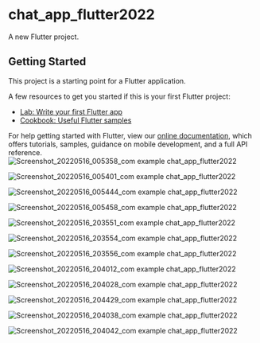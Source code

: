
# chat_app_flutter2022

A new Flutter project.

## Getting Started

This project is a starting point for a Flutter application.

A few resources to get you started if this is your first Flutter project:

- [Lab: Write your first Flutter app](https://flutter.dev/docs/get-started/codelab)
- [Cookbook: Useful Flutter samples](https://flutter.dev/docs/cookbook)

For help getting started with Flutter, view our
[online documentation](https://flutter.dev/docs), which offers tutorials,
samples, guidance on mobile development, and a full API reference.
![Screenshot_20220516_005358_com example chat_app_flutter2022](https://user-images.githubusercontent.com/61704449/168653070-8f78764d-3d42-408f-8aa8-e27861acc21a.jpg)

![Screenshot_20220516_005401_com example chat_app_flutter2022](https://user-images.githubusercontent.com/61704449/168654102-89f69bd2-abc2-4094-8efd-7fea81574601.jpg)

![Screenshot_20220516_005444_com example chat_app_flutter2022](https://user-images.githubusercontent.com/61704449/168654525-d74446ff-4e58-4ef5-9e4d-45958f7cf04b.jpg)

![Screenshot_20220516_005458_com example chat_app_flutter2022](https://user-images.githubusercontent.com/61704449/168654559-2b7a45ea-3bf8-4ad0-9270-5266f5754ef7.jpg)

![Screenshot_20220516_203551_com example chat_app_flutter2022](https://user-images.githubusercontent.com/61704449/168654584-cb95b0af-92cc-4de4-a463-09912adfda8b.jpg)

![Screenshot_20220516_203554_com example chat_app_flutter2022](https://user-images.githubusercontent.com/61704449/168654652-d67e4e6c-8a8b-402e-8913-dd6ad3b11c8e.jpg)

![Screenshot_20220516_203556_com example chat_app_flutter2022](https://user-images.githubusercontent.com/61704449/168654702-dc71f029-01b8-4d45-9a65-93cb36d34fe4.jpg)

![Screenshot_20220516_204012_com example chat_app_flutter2022](https://user-images.githubusercontent.com/61704449/168654894-cd5a080d-34a3-40e9-8caa-37641097a7df.jpg)

![Screenshot_20220516_204028_com example chat_app_flutter2022](https://user-images.githubusercontent.com/61704449/168654919-90ad1804-a388-43e1-82ad-5c7b6b1aec34.jpg)

![Screenshot_20220516_204429_com example chat_app_flutter2022](https://user-images.githubusercontent.com/61704449/168654963-39cac4a1-8be2-4a1a-bfdb-5bc0e26084e5.jpg)

![Screenshot_20220516_204038_com example chat_app_flutter2022](https://user-images.githubusercontent.com/61704449/168654982-be4b0265-8dfd-4b09-9030-36524b128ef3.jpg)

![Screenshot_20220516_204042_com example chat_app_flutter2022](https://user-images.githubusercontent.com/61704449/168654999-da95196c-b529-4de6-b606-a05049a2823f.jpg)


